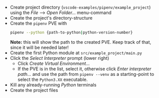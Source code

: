 - Create project directory (`vscode-examples/pipenv/example_project`) using the *File* --> *Open Folder…* menu-command
- Create the project's directory-structure
- Create the `pipenv` PVE with 
  ```bash
  pipenv --python {path-to-python|python-version-number}
  ```
  **Note:** this will show the path to the created PVE. Keep track of that, since it will be needed later!
- Create the first Python module at `src/example_project/main.py`
- Click the *Select Interpreter* prompt (lower right)
  - Click *Create Virtual Environment…*
  - If the PVE is in the list, select it, otherwise click *Enter interpreter path…* and use the path from `pipenv --venv` as a starting-point to select the `Python3.XX` executable.
- Kill any already-running *Python* terminals
- Create the project files